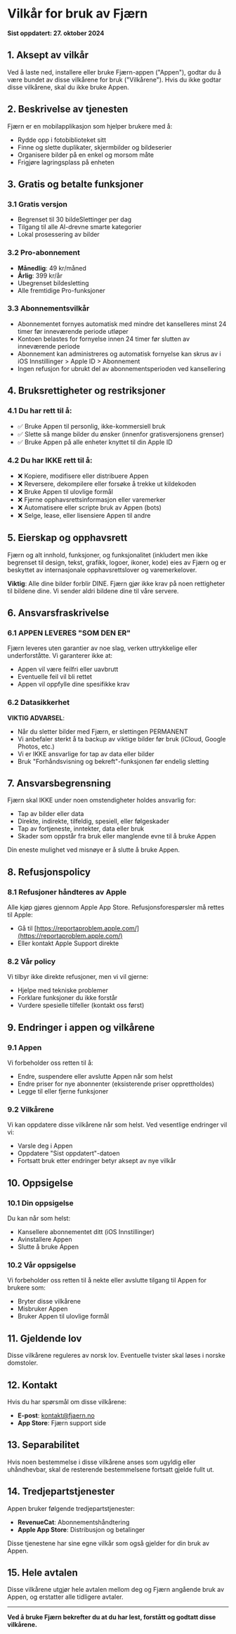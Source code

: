 # Vilkår for bruk av Fjærn

**Sist oppdatert: 27. oktober 2024**

## 1. Aksept av vilkår

Ved å laste ned, installere eller bruke Fjærn-appen ("Appen"), godtar du å være bundet av disse vilkårene for bruk ("Vilkårene"). Hvis du ikke godtar disse vilkårene, skal du ikke bruke Appen.

## 2. Beskrivelse av tjenesten

Fjærn er en mobilapplikasjon som hjelper brukere med å:
- Rydde opp i fotobiblioteket sitt
- Finne og slette duplikater, skjermbilder og bildeserier
- Organisere bilder på en enkel og morsom måte
- Frigjøre lagringsplass på enheten

## 3. Gratis og betalte funksjoner

### 3.1 Gratis versjon
- Begrenset til 30 bildeSlettinger per dag
- Tilgang til alle AI-drevne smarte kategorier
- Lokal prosessering av bilder

### 3.2 Pro-abonnement
- **Månedlig**: 49 kr/måned
- **Årlig**: 399 kr/år
- Ubegrenset bildesletting
- Alle fremtidige Pro-funksjoner

### 3.3 Abonnementsvilkår
- Abonnementet fornyes automatisk med mindre det kanselleres minst 24 timer før inneværende periode utløper
- Kontoen belastes for fornyelse innen 24 timer før slutten av inneværende periode
- Abonnement kan administreres og automatisk fornyelse kan skrus av i iOS Innstillinger > Apple ID > Abonnement
- Ingen refusjon for ubrukt del av abonnementsperioden ved kansellering

## 4. Bruksrettigheter og restriksjoner

### 4.1 Du har rett til å:
- ✅ Bruke Appen til personlig, ikke-kommersiell bruk
- ✅ Slette så mange bilder du ønsker (innenfor gratisversjonens grenser)
- ✅ Bruke Appen på alle enheter knyttet til din Apple ID

### 4.2 Du har IKKE rett til å:
- ❌ Kopiere, modifisere eller distribuere Appen
- ❌ Reversere, dekompilere eller forsøke å trekke ut kildekoden
- ❌ Bruke Appen til ulovlige formål
- ❌ Fjerne opphavsrettsinformasjon eller varemerker
- ❌ Automatisere eller scripte bruk av Appen (bots)
- ❌ Selge, lease, eller lisensiere Appen til andre

## 5. Eierskap og opphavsrett

Fjærn og alt innhold, funksjoner, og funksjonalitet (inkludert men ikke begrenset til design, tekst, grafikk, logoer, ikoner, kode) eies av Fjærn og er beskyttet av internasjonale opphavsrettslover og varemerkelover.

**Viktig**: Alle dine bilder forblir DINE. Fjærn gjør ikke krav på noen rettigheter til bildene dine. Vi sender aldri bildene dine til våre servere.

## 6. Ansvarsfraskrivelse

### 6.1 APPEN LEVERES "SOM DEN ER"
Fjærn leveres uten garantier av noe slag, verken uttrykkelige eller underforståtte. Vi garanterer ikke at:
- Appen vil være feilfri eller uavbrutt
- Eventuelle feil vil bli rettet
- Appen vil oppfylle dine spesifikke krav

### 6.2 Datasikkerhet
**VIKTIG ADVARSEL**:
- Når du sletter bilder med Fjærn, er slettingen PERMANENT
- Vi anbefaler sterkt å ta backup av viktige bilder før bruk (iCloud, Google Photos, etc.)
- Vi er IKKE ansvarlige for tap av data eller bilder
- Bruk "Forhåndsvisning og bekreft"-funksjonen før endelig sletting

## 7. Ansvarsbegrensning

Fjærn skal IKKE under noen omstendigheter holdes ansvarlig for:
- Tap av bilder eller data
- Direkte, indirekte, tilfeldig, spesiell, eller følgeskader
- Tap av fortjeneste, inntekter, data eller bruk
- Skader som oppstår fra bruk eller manglende evne til å bruke Appen

Din eneste mulighet ved misnøye er å slutte å bruke Appen.

## 8. Refusjonspolicy

### 8.1 Refusjoner håndteres av Apple
Alle kjøp gjøres gjennom Apple App Store. Refusjonsforespørsler må rettes til Apple:
- Gå til [https://reportaproblem.apple.com/](https://reportaproblem.apple.com/)
- Eller kontakt Apple Support direkte

### 8.2 Vår policy
Vi tilbyr ikke direkte refusjoner, men vi vil gjerne:
- Hjelpe med tekniske problemer
- Forklare funksjoner du ikke forstår
- Vurdere spesielle tilfeller (kontakt oss først)

## 9. Endringer i appen og vilkårene

### 9.1 Appen
Vi forbeholder oss retten til å:
- Endre, suspendere eller avslutte Appen når som helst
- Endre priser for nye abonnenter (eksisterende priser opprettholdes)
- Legge til eller fjerne funksjoner

### 9.2 Vilkårene
Vi kan oppdatere disse vilkårene når som helst. Ved vesentlige endringer vil vi:
- Varsle deg i Appen
- Oppdatere "Sist oppdatert"-datoen
- Fortsatt bruk etter endringer betyr aksept av nye vilkår

## 10. Oppsigelse

### 10.1 Din oppsigelse
Du kan når som helst:
- Kansellere abonnementet ditt (iOS Innstillinger)
- Avinstallere Appen
- Slutte å bruke Appen

### 10.2 Vår oppsigelse
Vi forbeholder oss retten til å nekte eller avslutte tilgang til Appen for brukere som:
- Bryter disse vilkårene
- Misbruker Appen
- Bruker Appen til ulovlige formål

## 11. Gjeldende lov

Disse vilkårene reguleres av norsk lov. Eventuelle tvister skal løses i norske domstoler.

## 12. Kontakt

Hvis du har spørsmål om disse vilkårene:

- **E-post**: kontakt@fjaern.no
- **App Store**: Fjærn support side

## 13. Separabilitet

Hvis noen bestemmelse i disse vilkårene anses som ugyldig eller uhåndhevbar, skal de resterende bestemmelsene fortsatt gjelde fullt ut.

## 14. Tredjepartstjenester

Appen bruker følgende tredjepartstjenester:
- **RevenueCat**: Abonnementshåndtering
- **Apple App Store**: Distribusjon og betalinger

Disse tjenestene har sine egne vilkår som også gjelder for din bruk av Appen.

## 15. Hele avtalen

Disse vilkårene utgjør hele avtalen mellom deg og Fjærn angående bruk av Appen, og erstatter alle tidligere avtaler.

---

**Ved å bruke Fjærn bekrefter du at du har lest, forstått og godtatt disse vilkårene.**
